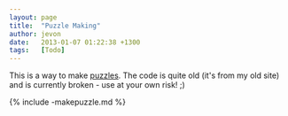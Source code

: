 ```yaml
---
layout: page
title:  "Puzzle Making"
author: jevon
date:   2013-01-07 01:22:38 +1300
tags:   [Todo]
---
```


This is a way to make [puzzles](puzzles.md). The code is quite old (it's from my old site) and is currently broken - use at your own risk! ;)

{% include -makepuzzle.md %}
